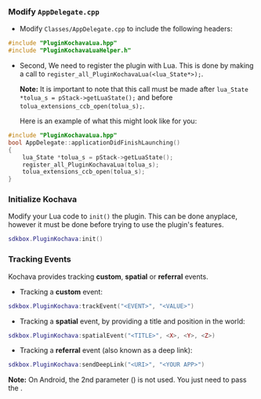 ### Modify `AppDelegate.cpp`
* Modify `Classes/AppDelegate.cpp` to include the following headers:
```cpp
#include "PluginKochavaLua.hpp"
#include "PluginKochavaLuaHelper.h"
```

* Second, We need to register the plugin with Lua. This is done by making a call to `register_all_PluginKochavaLua(<lua_State*>);`.

  __Note:__ It is important to note that this call must be made after `lua_State *tolua_s = pStack->getLuaState();` and before `tolua_extensions_ccb_open(tolua_s);`.

	Here is an example of what this might look like for you:
```cpp
#include "PluginKochavaLua.hpp"
bool AppDelegate::applicationDidFinishLaunching()
{
	lua_State *tolua_s = pStack->getLuaState();
	register_all_PluginKochavaLua(tolua_s);
	tolua_extensions_ccb_open(tolua_s);
}
```

### Initialize Kochava
Modify your Lua code to `init()` the plugin. This can be done anyplace, however it must be done before trying to use the plugin's features.
```lua
sdkbox.PluginKochava:init()
```

### Tracking Events
Kochava provides tracking __custom__, __spatial__ or __referral__ events.

* Tracking a __custom__ event:
```lua
sdkbox.PluginKochava:trackEvent("<EVENT>", "<VALUE>")
```

* Tracking a __spatial__ event, by providing a title and position in the world:
```lua
sdkbox.PluginKochava:spatialEvent("<TITLE>", <X>, <Y>, <Z>)
```

* Tracking a __referral__ event (also known as a deep link):
```lua
sdkbox.PluginKochava:sendDeepLink("<URI>", "<YOUR APP>")
```
 __Note:__ On Android, the 2nd parameter (__<YOUR APP>__) is not used. You just need to pass the __<URI>__.
